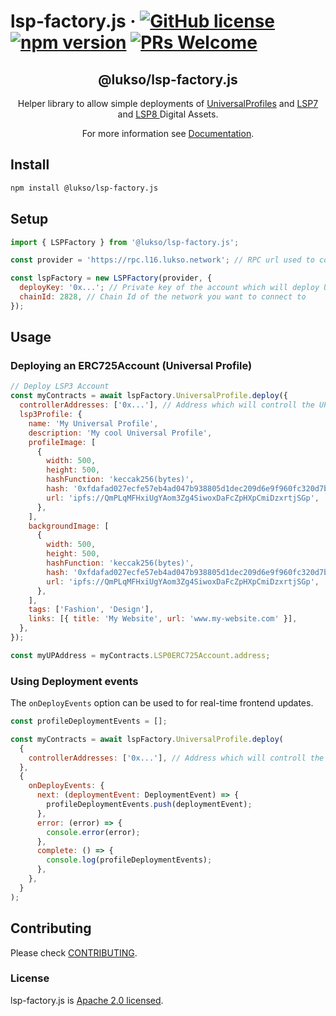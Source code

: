 # lsp-factory.js &middot; [![GitHub license](https://img.shields.io/badge/license-Apache-blue.svg)](./LICENSE) [![npm version](https://img.shields.io/npm/v/@lukso/lsp-factory.js.svg?style=flat)](https://www.npmjs.com/package/@lukso/lsp-factory.js) [![PRs Welcome](https://img.shields.io/badge/PRs-welcome-brightgreen.svg)](https://github.com/lukso-network/tools-lsp-factory/pulls)

<p align="center">
 <h2 align="center"><strong>@lukso/lsp-factory.js</strong></h2>
 <p align="center">Helper library to allow simple deployments of <a href="https://github.com/lukso-network/LIPs/blob/main/LSPs/LSP-0-ERC725Account.md">UniversalProfiles</a> and <a href="https://github.com/lukso-network/LIPs/blob/main/LSPs/LSP-4-DigitalCertificate.md">LSP7</a> and <a href="https://github.com/lukso-network/LIPs/blob/main/LSPs/LSP-8-IdentifiableDigitalAsset.md">LSP8 </a>Digital Assets.</p>
</p>

<p align="center">For more information see <a href="https://docs.lukso.tech/tools/lsp-factoryjs/getting-started">Documentation</a>.</p>

## Install

```bash
npm install @lukso/lsp-factory.js
```

## Setup

```javascript
import { LSPFactory } from '@lukso/lsp-factory.js';

const provider = 'https://rpc.l16.lukso.network'; // RPC url used to connect to the network

const lspFactory = new LSPFactory(provider, {
  deployKey: '0x...'; // Private key of the account which will deploy UPs
  chainId: 2828, // Chain Id of the network you want to connect to
});
```

## Usage

### Deploying an ERC725Account (Universal Profile)

```javascript
// Deploy LSP3 Account
const myContracts = await lspFactory.UniversalProfile.deploy({
  controllerAddresses: ['0x...'], // Address which will controll the UP
  lsp3Profile: {
    name: 'My Universal Profile',
    description: 'My cool Universal Profile',
    profileImage: [
      {
        width: 500,
        height: 500,
        hashFunction: 'keccak256(bytes)',
        hash: '0xfdafad027ecfe57eb4ad047b938805d1dec209d6e9f960fc320d7b9b11cbed14',
        url: 'ipfs://QmPLqMFHxiUgYAom3Zg4SiwoxDaFcZpHXpCmiDzxrtjSGp',
      },
    ],
    backgroundImage: [
      {
        width: 500,
        height: 500,
        hashFunction: 'keccak256(bytes)',
        hash: '0xfdafad027ecfe57eb4ad047b938805d1dec209d6e9f960fc320d7b9b11cbed14',
        url: 'ipfs://QmPLqMFHxiUgYAom3Zg4SiwoxDaFcZpHXpCmiDzxrtjSGp',
      },
    ],
    tags: ['Fashion', 'Design'],
    links: [{ title: 'My Website', url: 'www.my-website.com' }],
  },
});

const myUPAddress = myContracts.LSP0ERC725Account.address;
```

### Using Deployment events

The `onDeployEvents` option can be used to for real-time frontend updates.

```javascript
const profileDeploymentEvents = [];

const myContracts = await lspFactory.UniversalProfile.deploy(
  {
    controllerAddresses: ['0x...'], // Address which will controll the UP
  },
  {
    onDeployEvents: {
      next: (deploymentEvent: DeploymentEvent) => {
        profileDeploymentEvents.push(deploymentEvent);
      },
      error: (error) => {
        console.error(error);
      },
      complete: () => {
        console.log(profileDeploymentEvents);
      },
    },
  }
);
```

## Contributing

Please check [CONTRIBUTING](./CONTRIBUTING.md).

### License

lsp-factory.js is [Apache 2.0 licensed](./LICENSE).
